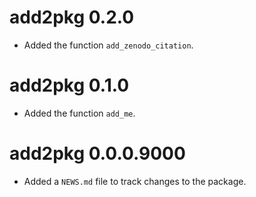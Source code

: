 # add2pkg 0.2.0

* Added the function `add_zenodo_citation`.

# add2pkg 0.1.0

* Added the function `add_me`.

# add2pkg 0.0.0.9000

* Added a `NEWS.md` file to track changes to the package.
